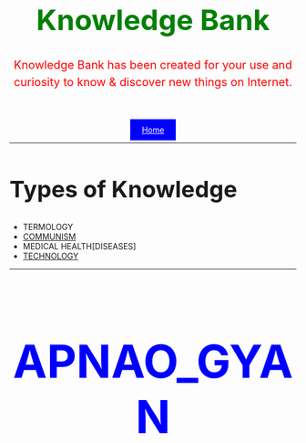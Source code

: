 <h1 style="font-size:50; text-align:center; color:green;">Knowledge Bank</h1>
<p style="font-size:20; text-align:center; color:red ; line-height: 30px; margin-bottom:60px;">Knowledge Bank has been created for your use and curiosity to know & discover new things on Internet.</p>
<div style="text-align: center"><a style="background-color:blue; color:white; padding: 10px 20px 10px 20px;" href="index .html"; >Home</a></div>
<hr>
<h2 style="font-size:40;">Types of Knowledge</h2>
<ul>
   <li>TERMOLOGY
   <li><a href="COMMUNIST SHOWER  .html">COMMUNISM</a>
   <li>MEDICAL HEALTH[DISEASES]
   <li><a href="Technology .html">TECHNOLOGY</a>
</ul>
<hr>
<h1 style="font-size:80; text-align: center; color:blue;">APNAO_GYAN</h1>

